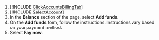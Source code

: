 1. [!INCLUDE [ClickAccountsBillingTab](./ClickAccountsBillingTab.md)]
1. [!INCLUDE [SelectAccount](./SelectAccount.md)]
1. In the **Balance** section of the page, select **Add funds**.
1. On the **Add funds** form, follow the instructions. Instructions vary based on your payment method.
1. Select **Pay now**.


